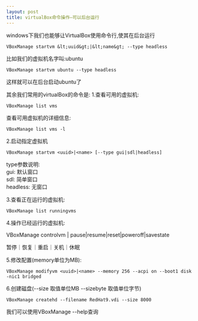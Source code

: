 ```yaml
---
layout: post
title: virtualBox命令操作–可以后台运行
---
```


windows下我们也能够让VirtualBox使用命令行,使其在后台运行

    VBoxManage startvm &lt;uuid&gt;|&lt;name&gt; --type headless

比如我们的虚拟机名字叫:ubuntu

    VBoxManage startvm ubuntu --type headless

这样就可以在后台启动ubuntu了


其余我们常用的virtualBox的命令是:
1.查看可用的虚拟机:

    VBoxManage list vms

查看可用虚拟机的详细信息:

    VBoxManage list vms -l

2.启动指定虚拟机

    VBoxManage startvm <uuid>|<name> [--type gui|sdl|headless]

type参数说明:<br>
gui: 默认窗口<br>
sdl: 简单窗口<br>
headless: 无窗口


3.查看正在运行的虚拟机:

    VBoxManage list runningvms

4.操作已经运行的虚拟机:

VBoxManage controlvm <uuid>|<name> pause|resume|reset|poweroff|savestate

暂停｜恢复｜重启｜关机｜休眠

5.修改配置(memory单位为MB):

    VBoxManage modifyvm <uuid>|<name> --memory 256 --acpi on --boot1 disk -nic1 bridged

6.创建磁盘(--size 取值单位MB --sizebyte 取值单位字节)

    VBoxManage createhd --filename RedHat9.vdi --size 8000

我们可以使用VBoxManage --help查询